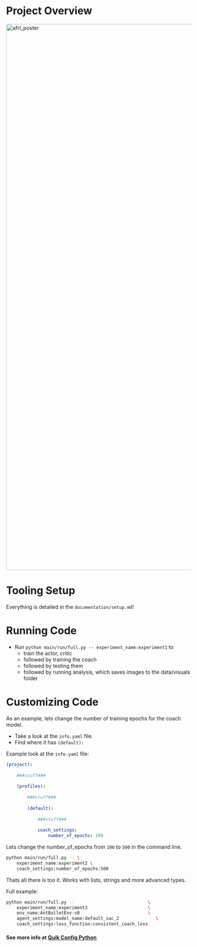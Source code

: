 # Project Overview

<img width="1483" alt="afrl_poster" src="https://github.com/josiahcoad/AFRL/assets/17692058/7d82b6ad-762d-4b1c-93f0-e2a0b7ef73b9">

# Tooling Setup

Everything is detailed in the `documentation/setup.md`!


# Running Code

- Run `python main/run/full.py -- experiment_name:experiment1` to 
    - train the actor, critic
    - followed by training the coach
    - followed by testing them
    - followed by running analysis, which saves images to the data/visuals folder


# Customizing  Code

As an example, lets change the number of training epochs for the coach model. 

- Take a look at the `info.yaml` file.
- Find where it has `(default):`

Example look at the `info.yaml` file:

```yaml
(project):
    
    ###stuff###
    
    (profiles):
        
        ###stuff###
        
        (default):
            
            ###stuff###
            
            coach_settings:
                number_of_epochs: 100
```

Lets change the number_of_epochs from `100` to `500` in the command line.

```sh
python main/run/full.py -- \
    experiment_name:experiment2 \
    coach_settings:number_of_epochs:500
```

Thats all there is too it. Works with lists, strings and more advanced types. <br>

Full example:

```sh
python main/run/full.py --                            \
    experiment_name:experiment3                       \
    env_name:AntBulletEnv-v0                          \
    agent_settings:model_name:default_sac_2              \
    coach_settings:loss_function:consistent_coach_loss
```

#### See more info at [Quik Config Python](https://github.com/jeff-hykin/quik_config_python#command-line-arguments)
